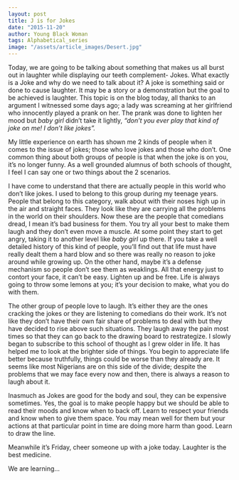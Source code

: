 ```yaml
---
layout: post
title: J is for Jokes
date: "2015-11-20"
author: Young Black Woman
tags: Alphabetical_series
image: "/assets/article_images/Desert.jpg"
---
```


Today, we are going to be talking about something that makes us all burst out in laughter while displaying our teeth complement- Jokes.  What exactly is a Joke and why do we need to talk about it? A joke is something said or done to cause laughter. It may be a story or a demonstration but the goal to be achieved is laughter. This topic is on the blog today, all thanks to an argument I witnessed some days ago; a lady was screaming at her girlfriend who innocently played a prank on her. The prank was done to lighten her mood but *baby girl* didn’t take it lightly, *“don’t you ever play that kind of joke on me! I don’t like jokes”.*

My little experience on earth has shown me 2 kinds of people when it comes to the issue of jokes; those who love jokes and those who don’t. One common thing about both groups of people is that when the joke is on you, it’s no longer funny.  As a well grounded alumnus of both schools of thought, I feel I can say one or two things about the 2 scenarios.

I have come to understand that there are actually people in this world who don’t like jokes. I used to belong to this group during my teenage years. People that belong to this category, walk about with their noses high up in the air and straight faces. They look like they are carrying all the problems in the world on their shoulders.  Now these are the people that comedians dread, I mean it’s bad business for them. You try all your best to make them laugh and they don’t even move a muscle. At some point they start to get angry, taking it to another level like *baby girl* up there. If you take a well detailed history of this kind of people, you’ll find out that life must have really dealt them a hard blow and so there was really no reason to joke around while growing up. On the other hand, maybe it’s a defense mechanism so people don’t see them as weaklings. All that energy just to contort your face, it can’t be easy. Lighten up and be free. Life is always going to throw some lemons at you; it’s your decision to make, what you do with them.

The other group of people love to laugh. It’s either they are the ones cracking the jokes or they are listening to comedians do their work. It’s not like they don’t have their own fair share of problems to deal with but they have decided to rise above such situations. They laugh away the pain most times so that they can go back to the drawing board to restrategize. I slowly began to subscribe to this school of thought as I grew older in life. It has helped me to look at the brighter side of things. You begin to appreciate life better because truthfully, things could be worse than they already are.  It seems like most Nigerians are on this side of the divide; despite the problems that we may face every now and then, there is always a reason to laugh about it.

Inasmuch as Jokes are good for the body and soul, they can be expensive sometimes. Yes, the goal is to make people happy but we should be able to read their moods and know when to back off. Learn to respect your friends and know when to give them space. You may mean well for them but your actions at that particular point in time are doing more harm than good. Learn to draw the line.

Meanwhile it’s Friday, cheer someone up with a joke today. Laughter is the best medicine.

We are learning…
